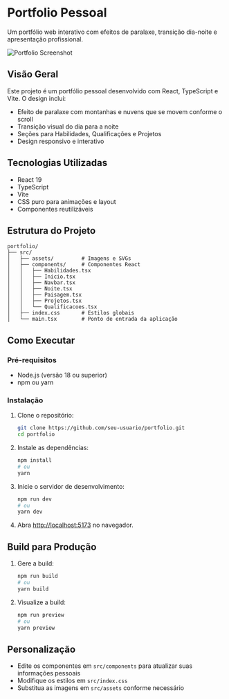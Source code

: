 # Portfolio Pessoal

Um portfólio web interativo com efeitos de paralaxe, transição dia-noite e apresentação profissional.

![Portfolio Screenshot](https://via.placeholder.com/800x400?text=Portfolio+Screenshot)

## Visão Geral

Este projeto é um portfólio pessoal desenvolvido com React, TypeScript e Vite. O design inclui:

- Efeito de paralaxe com montanhas e nuvens que se movem conforme o scroll
- Transição visual do dia para a noite
- Seções para Habilidades, Qualificações e Projetos
- Design responsivo e interativo

## Tecnologias Utilizadas

- React 19
- TypeScript
- Vite
- CSS puro para animações e layout
- Componentes reutilizáveis

## Estrutura do Projeto

```
portfolio/
├── src/
│   ├── assets/         # Imagens e SVGs
│   ├── components/     # Componentes React
│   │   ├── Habilidades.tsx
│   │   ├── Inicio.tsx
│   │   ├── Navbar.tsx
│   │   ├── Noite.tsx
│   │   ├── Paisagem.tsx
│   │   ├── Projetos.tsx
│   │   └── Qualificacoes.tsx
│   ├── index.css       # Estilos globais
│   └── main.tsx        # Ponto de entrada da aplicação
```

## Como Executar

### Pré-requisitos

- Node.js (versão 18 ou superior)
- npm ou yarn

### Instalação

1. Clone o repositório:

   ```bash
   git clone https://github.com/seu-usuario/portfolio.git
   cd portfolio
   ```

2. Instale as dependências:

   ```bash
   npm install
   # ou
   yarn
   ```

3. Inicie o servidor de desenvolvimento:

   ```bash
   npm run dev
   # ou
   yarn dev
   ```

4. Abra [http://localhost:5173](http://localhost:5173) no navegador.

## Build para Produção

1. Gere a build:

   ```bash
   npm run build
   # ou
   yarn build
   ```

2. Visualize a build:
   ```bash
   npm run preview
   # ou
   yarn preview
   ```

## Personalização

- Edite os componentes em `src/components` para atualizar suas informações pessoais
- Modifique os estilos em `src/index.css`
- Substitua as imagens em `src/assets` conforme necessário
